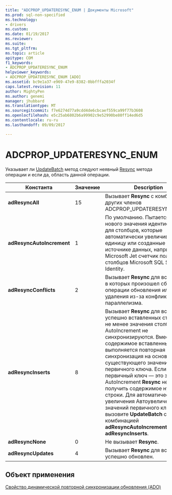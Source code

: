 ```yaml
---
title: "ADCPROP_UPDATERESYNC_ENUM | Документы Microsoft"
ms.prod: sql-non-specified
ms.technology:
- drivers
ms.custom: 
ms.date: 01/19/2017
ms.reviewer: 
ms.suite: 
ms.tgt_pltfrm: 
ms.topic: article
apitype: COM
f1_keywords:
- ADCPROP_UPDATERESYNC_ENUM
helpviewer_keywords:
- ADCPROP_UPDATERESYNC_ENUM [ADO]
ms.assetid: bc9e1a37-e969-47e9-8382-0bbfffa2034f
caps.latest.revision: 11
author: MightyPen
ms.author: genemi
manager: jhubbard
ms.translationtype: MT
ms.sourcegitcommit: f7e6274d77a9cdd4de6cbcaef559ca99f77b3608
ms.openlocfilehash: e5c25ab6802b6a99902c9e52990be80ff14ed6d5
ms.contentlocale: ru-ru
ms.lasthandoff: 09/09/2017

---
```

# <a name="adcpropupdateresyncenum"></a>ADCPROP_UPDATERESYNC_ENUM
Указывает ли [UpdateBatch](../../../ado/reference/ado-api/updatebatch-method.md) метод следуют неявный [Resync](../../../ado/reference/ado-api/resync-method.md) метода операции и если да, область данной операции.  
  
|Константа|Значение|Description|  
|--------------|-----------|-----------------|  
|**adResyncAll**|15|Вызывает **Resync** с комбинацией других членов ADCPROP_UPDATERESYNC_ENUM.|  
|**adResyncAutoIncrement**|1|По умолчанию. Пытается извлечь нового значения идентификатора для столбцов, которые автоматически увеличивается на единицу или созданные в источнике данных, например Microsoft Jet счетчик полей или столбцов Microsoft SQL Server Identity.|  
|**adResyncConflicts**|2|Вызывает **Resync** для всех строк, в которых произошел сбой операции обновления или удаления из-за конфликтов параллелизма.|  
|**adResyncInserts**|8|Вызывает **Resync** для всех успешно вставленных строк. Тем не менее значения столбцов AutoIncrement не синхронизируются. Вместо этого содержимое вставленных строк выполняется повторная синхронизация на основе существующего значения первичного ключа. Если первичный ключ — это значение AutoIncrement **Resync** не получить содержимое нужные строки. Для автоматического увеличения Автоувеличение значений первичного ключа, вызовите **UpdateBatch** с комбинацией **adResyncAutoIncrement** + **adResyncInserts**.|  
|**adResyncNone**|0|Не вызывает **Resync**.|  
|**adResyncUpdates**|4|Вызывает **Resync** для всех строк, успешно обновлен.|  
  
## <a name="applies-to"></a>Объект применения  
 [Свойство динамической повторной синхронизации обновления (ADO)](../../../ado/reference/ado-api/update-resync-property-dynamic-ado.md)
